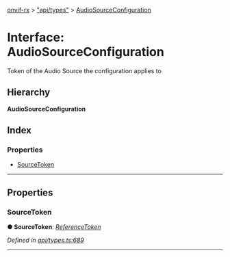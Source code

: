 [onvif-rx](../README.md) > ["api/types"](../modules/_api_types_.md) > [AudioSourceConfiguration](../interfaces/_api_types_.audiosourceconfiguration.md)

# Interface: AudioSourceConfiguration

Token of the Audio Source the configuration applies to

## Hierarchy

**AudioSourceConfiguration**

## Index

### Properties

* [SourceToken](_api_types_.audiosourceconfiguration.md#sourcetoken)

---

## Properties

<a id="sourcetoken"></a>

###  SourceToken

**● SourceToken**: *[ReferenceToken](../modules/_api_types_.md#referencetoken)*

*Defined in [api/types.ts:689](https://github.com/patrickmichalina/onvif-rx/blob/d62cee9/src/api/types.ts#L689)*

___

